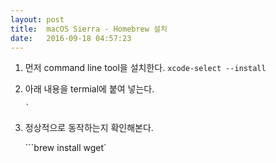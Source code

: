 ```yaml
---
layout: post
title:  macOS Sierra - Homebrew 설치
date:   2016-09-18 04:57:23
---
```


1. 먼저 command line tool을 설치한다.
	`xcode-select --install`

1. 아래 내용을 termial에 붙여 넣는다.
	```/usr/bin/ruby -e "$(curl -fsSL https://raw.githubusercontent.com/Homebrew/install/master/install)"
	` 
1. 정상적으로 동작하는지 확인해본다.

	```brew install wget`